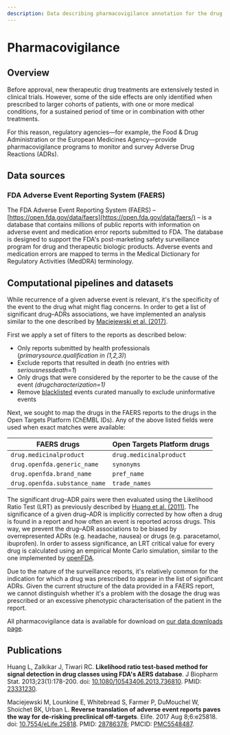 ```yaml
---
description: Data describing pharmacovigilance annotation for the drug
---
```


# Pharmacovigilance

## Overview

Before approval, new therapeutic drug treatments are extensively tested in clinical trials. However, some of the side effects are only identified when prescribed to larger cohorts of patients, with one or more medical conditions, for a sustained period of time or in combination with other treatments.

For this reason, regulatory agencies—for example, the Food & Drug Administration or the European Medicines Agency—provide pharmacovigilance programs to monitor and survey Adverse Drug Reactions (ADRs).

## Data sources

### FDA Adverse Event Reporting System (FAERS) <a href="#hero-title" id="hero-title"></a>

The FDA Adverse Event Reporting System (FAERS) – [https://open.fda.gov/data/faers](https://open.fda.gov/data/faers/) – is a database that contains millions of public reports with information on adverse event and medication error reports submitted to FDA. The database is designed to support the FDA's post-marketing safety surveillance program for drug and therapeutic biologic products. Adverse events and medication errors are mapped to terms in the Medical Dictionary for Regulatory Activities (MedDRA) terminology.

## Computational pipelines and datasets

While recurrence of a given adverse event is relevant, it's the specificity of the event to the drug what might flag concerns. In order to get a list of significant drug–ADRs associations, we have implemented an analysis similar to the one described by [Maciejewski et al. (2017)](https://europepmc.org/abstract/MED/28786378).

First we apply a set of filters to the reports as described below:

* Only reports submitted by health professionals (_primarysource.qualification in (1,2,3)_)
* Exclude reports that resulted in death (no entries with _seriousnessdeath=1_)
* Only drugs that were considered by the reporter to be the cause of the event _(drugcharacterization=1)_
* Remove [blacklisted](https://github.com/opentargets/platform-etl-openfda-faers/blob/master/src/main/resources/blacklisted_events.txt) events curated manually to exclude uninformative events

Next, we sought to map the drugs in the FAERS reports to the drugs in the Open Targets Platform (ChEMBL IDs). Any of the above listed fields were used when exact matches were available:

| FAERS drugs                   | Open Targets Platform drugs |
| ----------------------------- | --------------------------- |
| `drug.medicinalproduct`       | `drug.medicinalproduct`     |
| `drug.openfda.generic_name`   | `synonyms`                  |
| `drug.openfda.brand_name`     | `pref_name`                 |
| `drug.openfda.substance_name` | `trade_names`               |

The significant drug–ADR pairs were then evaluated using the Likelihood Ratio Test (LRT) as previously described by [Huang et al. (2011)](https://europepmc.org/abstract/MED/23331230). The significance of a given drug–ADR is implicitly corrected by how often a drug is found in a report and how often an event is reported across drugs. This way, we prevent the drug–ADR associations to be biased by overrepresented ADRs (e.g. headache, nausea) or drugs (e.g. paracetamol, ibuprofen). In order to assess significance, an LRT critical value for every drug is calculated using an empirical Monte Carlo simulation, similar to the one implemented by [openFDA](https://openfda.shinyapps.io/LRTest/_w_c5c2d04d/lrtmethod.pdf).

Due to the nature of the surveillance reports, it's relatively common for the indication for which a drug was prescribed to appear in the list of significant ADRs. Given the current structure of the data provided in a FAERS report, we cannot distinguish whether it's a problem with the dosage the drug was prescribed or an excessive phenotypic characterisation of the patient in the report.

All pharmacovigilance data is available for download on [our data downloads page](https://platform.opentargets.org/downloads).

## Publications

Huang L, Zalkikar J, Tiwari RC. **Likelihood ratio test-based method for signal detection in drug classes using FDA's AERS database**. J Biopharm Stat. 2013;23(1):178-200. doi: [10.1080/10543406.2013.736810](https://doi.org/10.1080/10543406.2013.736810). PMID: [23331230](https://pubmed.ncbi.nlm.nih.gov/23331230/).

Maciejewski M, Lounkine E, Whitebread S, Farmer P, DuMouchel W, Shoichet BK, Urban L. **Reverse translation of adverse event reports paves the way for de-risking preclinical off-targets**. Elife. 2017 Aug 8;6:e25818. doi: [10.7554/eLife.25818](https://doi.org/10.7554/elife.25818). PMID: [28786378](https://pubmed.ncbi.nlm.nih.gov/28786378/); PMCID: [PMC5548487](https://europepmc.org/article/PMC/PMC5548487).
